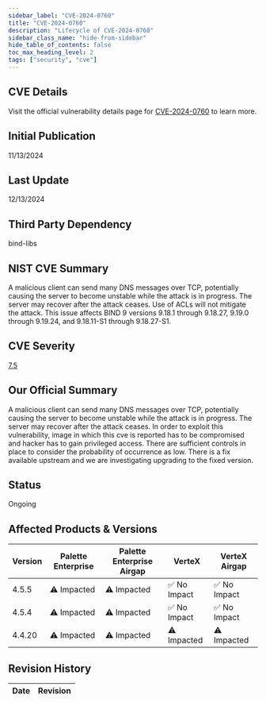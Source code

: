 ```yaml
---
sidebar_label: "CVE-2024-0760"
title: "CVE-2024-0760"
description: "Lifecycle of CVE-2024-0760"
sidebar_class_name: "hide-from-sidebar"
hide_table_of_contents: false
toc_max_heading_level: 2
tags: ["security", "cve"]
---
```


## CVE Details

Visit the official vulnerability details page for [CVE-2024-0760](https://nvd.nist.gov/vuln/detail/cve-2024-0760) to learn more.

## Initial Publication

11/13/2024

## Last Update

12/13/2024

## Third Party Dependency 

bind-libs


## NIST CVE Summary

A malicious client can send many DNS messages over TCP, potentially causing the server to become unstable while the attack is in progress. The server may recover after the attack ceases. Use of ACLs will not mitigate the attack. 
This issue affects BIND 9 versions 9.18.1 through 9.18.27, 9.19.0 through 9.19.24, and 9.18.11-S1 through 9.18.27-S1.

## CVE Severity

[7.5](https://nvd.nist.gov/vuln/detail/cve-2024-0760)

## Our Official Summary

A malicious client can send many DNS messages over TCP, potentially causing the server to become unstable while the
attack is in progress. The server may recover after the attack ceases. In order to exploit this vulnerability, image in
which this cve is reported has to be compromised and hacker has to gain privileged access. There are sufficient controls
in place to consider the probability of occurrence as low. There is a fix available upstream and we are investigating
upgrading to the fixed version.


## Status

Ongoing

## Affected Products & Versions

| Version | Palette Enterprise | Palette Enterprise Airgap | VerteX | VerteX Airgap |
| - | -------- | -------- | -------- | -------- |
| 4.5.5 | ⚠️ Impacted | ⚠️ Impacted | ✅ No Impact | ✅ No Impact |
| 4.5.4 | ⚠️ Impacted | ⚠️ Impacted | ✅ No Impact | ✅ No Impact |
| 4.4.20 | ⚠️ Impacted | ⚠️ Impacted | ⚠️ Impacted | ⚠️ Impacted |


## Revision History

| Date | Revision |
| --- | --- |

